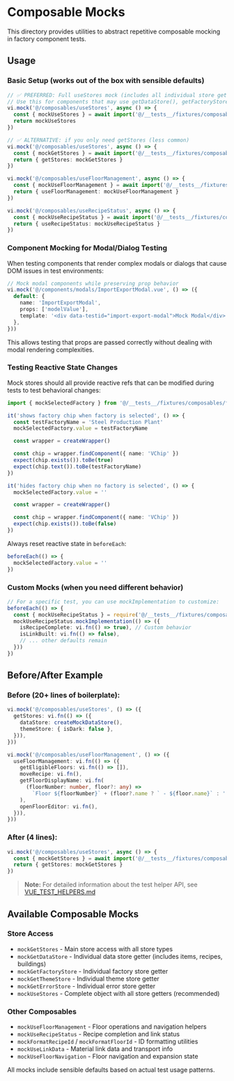 # Composable Mocks

This directory provides utilities to abstract repetitive composable mocking in factory component tests.

## Usage

### Basic Setup (works out of the box with sensible defaults)

```ts
// ✅ PREFERRED: Full useStores mock (includes all individual store getters)
// Use this for components that may use getDataStore(), getFactoryStore(), etc.
vi.mock('@/composables/useStores', async () => {
  const { mockUseStores } = await import('@/__tests__/fixtures/composables')
  return mockUseStores
})

// ✅ ALTERNATIVE: if you only need getStores (less common)
vi.mock('@/composables/useStores', async () => {
  const { mockGetStores } = await import('@/__tests__/fixtures/composables')
  return { getStores: mockGetStores }
})

vi.mock('@/composables/useFloorManagement', async () => {
  const { mockUseFloorManagement } = await import('@/__tests__/fixtures/composables')
  return { useFloorManagement: mockUseFloorManagement }
})

vi.mock('@/composables/useRecipeStatus', async () => {
  const { mockUseRecipeStatus } = await import('@/__tests__/fixtures/composables')
  return { useRecipeStatus: mockUseRecipeStatus }
})
```

### Component Mocking for Modal/Dialog Testing

When testing components that render complex modals or dialogs that cause DOM issues in test environments:

```ts
// Mock modal components while preserving prop behavior
vi.mock('@/components/modals/ImportExportModal.vue', () => ({
  default: {
    name: 'ImportExportModal',
    props: ['modelValue'],
    template: '<div data-testid="import-export-modal">Mock Modal</div>',
  },
}))
```

This allows testing that props are passed correctly without dealing with modal rendering complexities.

### Testing Reactive State Changes

Mock stores should all provide reactive refs that can be modified during tests to test behavioral changes:

```ts
import { mockSelectedFactory } from '@/__tests__/fixtures/composables/factoryStore'

it('shows factory chip when factory is selected', () => {
  const testFactoryName = 'Steel Production Plant'
  mockSelectedFactory.value = testFactoryName

  const wrapper = createWrapper()

  const chip = wrapper.findComponent({ name: 'VChip' })
  expect(chip.exists()).toBe(true)
  expect(chip.text()).toBe(testFactoryName)
})

it('hides factory chip when no factory is selected', () => {
  mockSelectedFactory.value = ''

  const wrapper = createWrapper()

  const chip = wrapper.findComponent({ name: 'VChip' })
  expect(chip.exists()).toBe(false)
})
```

Always reset reactive state in `beforeEach`:

```ts
beforeEach(() => {
  mockSelectedFactory.value = ''
})
```

### Custom Mocks (when you need different behavior)

```ts
// For a specific test, you can use mockImplementation to customize:
beforeEach(() => {
  const { mockUseRecipeStatus } = require('@/__tests__/fixtures/composables')
  mockUseRecipeStatus.mockImplementation(() => ({
    isRecipeComplete: vi.fn(() => true), // Custom behavior
    isLinkBuilt: vi.fn(() => false),
    // ... other defaults remain
  }))
})
```

## Before/After Example

### Before (20+ lines of boilerplate):

```ts
vi.mock('@/composables/useStores', () => ({
  getStores: vi.fn(() => ({
    dataStore: createMockDataStore(),
    themeStore: { isDark: false },
  })),
}))

vi.mock('@/composables/useFloorManagement', () => ({
  useFloorManagement: vi.fn(() => ({
    getEligibleFloors: vi.fn(() => []),
    moveRecipe: vi.fn(),
    getFloorDisplayName: vi.fn(
      (floorNumber: number, floor?: any) =>
        `Floor ${floorNumber}` + (floor?.name ? ` - ${floor.name}` : ''),
    ),
    openFloorEditor: vi.fn(),
  })),
}))
```

### After (4 lines):

```ts
vi.mock('@/composables/useStores', async () => {
  const { mockGetStores } = await import('@/__tests__/fixtures/composables')
  return { getStores: mockGetStores }
})
```

> **Note:** For detailed information about the test helper API, see [VUE_TEST_HELPERS.md](../../VUE_TEST_HELPERS.md)

## Available Composable Mocks

### Store Access

- `mockGetStores` - Main store access with all store types
- `mockGetDataStore` - Individual data store getter (includes items, recipes, buildings)
- `mockGetFactoryStore` - Individual factory store getter
- `mockGetThemeStore` - Individual theme store getter
- `mockGetErrorStore` - Individual error store getter
- `mockUseStores` - Complete object with all store getters (recommended)

### Other Composables

- `mockUseFloorManagement` - Floor operations and navigation helpers
- `mockUseRecipeStatus` - Recipe completion and link status
- `mockFormatRecipeId` / `mockFormatFloorId` - ID formatting utilities
- `mockUseLinkData` - Material link data and transport info
- `mockUseFloorNavigation` - Floor navigation and expansion state

All mocks include sensible defaults based on actual test usage patterns.
